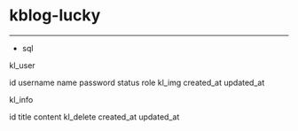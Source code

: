 # kblog-lucky

---
- sql

kl_user

id username name password status role kl_img created_at updated_at

kl_info

id title content kl_delete created_at updated_at